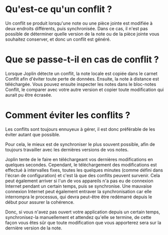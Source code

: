 # Qu'est-ce qu'un conflit ?

Un conflit se produit lorsqu'une note ou une pièce jointe est modifiée à deux endroits différents, puis synchronisée. Dans ce cas, il n'est pas possible de déterminer quelle version de la note ou de la pièce jointe vous souhaitez conserver, et donc un conflit est généré.

# Que se passe-t-il en cas de conflit ?

Lorsque Joplin détecte un conflit, la note locale est copiée dans le carnet Conflit afin d'éviter toute perte de données. Ensuite, la note à distance est téléchargée. Vous pouvez ensuite inspecter les notes dans le bloc-notes Conflit, le comparer avec votre autre version et copier toute modification qui aurait pu être écrasée.

# Comment éviter les conflits ?

Les conflits sont toujours ennuyeux à gérer, il est donc préférable de les éviter autant que possible.

Pour cela, le mieux est de synchroniser le plus souvent possible, afin de toujours travailler avec les dernières versions de vos notes.

Joplin tente de le faire en téléchargeant vos dernières modifications en quelques secondes. Cependant, le téléchargement des modifications est effectué à intervalles fixes, toutes les quelques minutes (comme défini dans l'écran de configuration) et c'est là que des conflits peuvent survenir. Cela peut également arriver si l'un de vos appareils n'a pas eu de connexion Internet pendant un certain temps, puis se synchronise. Une mauvaise connexion Internet peut également entraver la synchronisation car elle interrompra le processus, qui devra peut-être être redémarré depuis le début pour assurer la cohérence.

Donc, si vous n'avez pas ouvert votre application depuis un certain temps, synchronisez-la manuellement et attendez qu'elle se termine, de cette façon vous êtes sûr que toute modification que vous apporterez sera sur la dernière version de la note.